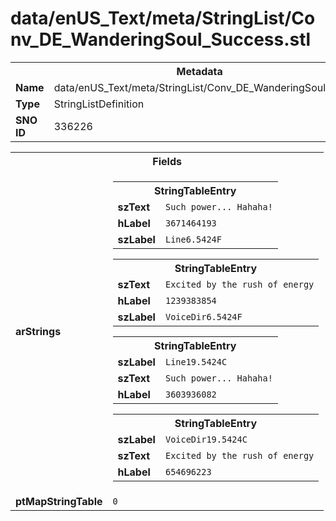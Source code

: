 <h1>data/enUS_Text/meta/StringList/Conv_DE_WanderingSoul_Success.stl</h1><table><tr><th colspan="100%">Metadata</th></tr><tr><td><b>Name</b></td><td>data/enUS_Text/meta/StringList/Conv_DE_WanderingSoul_Success.stl</td></tr><tr><td><b>Type</b></td><td>StringListDefinition</td></tr><tr><td><b>SNO ID</b></td><td>336226</td></tr></table>

<table><tr><th colspan="100%">Fields</th></tr><tr><td><b>arStrings</b></td><td><table><tr><th colspan="100%">StringTableEntry</th></tr><tr><td><b>szText</b></td><td><code>Such power... Hahaha!</code></td></tr><tr><td><b>hLabel</b></td><td><code>3671464193</code></td></tr><tr><td><b>szLabel</b></td><td><code>Line6.5424F</code></td></tr></table>


<table><tr><th colspan="100%">StringTableEntry</th></tr><tr><td><b>szText</b></td><td><code>Excited by the rush of energy</code></td></tr><tr><td><b>hLabel</b></td><td><code>1239383854</code></td></tr><tr><td><b>szLabel</b></td><td><code>VoiceDir6.5424F</code></td></tr></table>


<table><tr><th colspan="100%">StringTableEntry</th></tr><tr><td><b>szLabel</b></td><td><code>Line19.5424C</code></td></tr><tr><td><b>szText</b></td><td><code>Such power... Hahaha!</code></td></tr><tr><td><b>hLabel</b></td><td><code>3603936082</code></td></tr></table>


<table><tr><th colspan="100%">StringTableEntry</th></tr><tr><td><b>szLabel</b></td><td><code>VoiceDir19.5424C</code></td></tr><tr><td><b>szText</b></td><td><code>Excited by the rush of energy</code></td></tr><tr><td><b>hLabel</b></td><td><code>654696223</code></td></tr></table>


</td></tr><tr><td><b>ptMapStringTable</b></td><td><code>0</code></td></tr></table>


